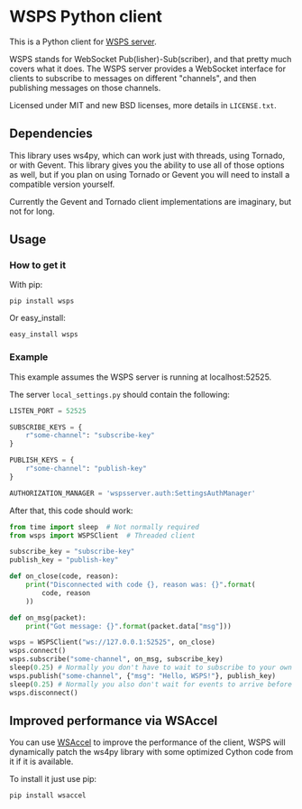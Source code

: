# WSPS Python client

This is a Python client for [WSPS server](http://github.com/lietu/wsps-server).
 
WSPS stands for WebSocket Pub(lisher)-Sub(scriber), and that pretty much covers what it does. The WSPS server provides a WebSocket interface for clients to subscribe to messages on different "channels", and then publishing messages on those channels.

Licensed under MIT and new BSD licenses, more details in `LICENSE.txt`.


## Dependencies
 
This library uses ws4py, which can work just with threads, using Tornado, or
with Gevent. This library gives you the ability to use all of those options as
well, but if you plan on using Tornado or Gevent you will need to install a
compatible version yourself.

Currently the Gevent and Tornado client implementations are imaginary, but not
for long.


## Usage

### How to get it

With pip:
```
pip install wsps
```

Or easy_install:
```
easy_install wsps
```


### Example

This example assumes the WSPS server is running at localhost:52525.

The server `local_settings.py` should contain the following:

```python
LISTEN_PORT = 52525

SUBSCRIBE_KEYS = {
    r"some-channel": "subscribe-key"
}

PUBLISH_KEYS = {
    r"some-channel": "publish-key"
}

AUTHORIZATION_MANAGER = 'wspsserver.auth:SettingsAuthManager'
```

After that, this code should work:
```python
from time import sleep  # Not normally required
from wsps import WSPSClient  # Threaded client

subscribe_key = "subscribe-key"
publish_key = "publish-key"

def on_close(code, reason):
    print("Disconnected with code {}, reason was: {}".format(
        code, reason
    ))

def on_msg(packet):
    print("Got message: {}".format(packet.data["msg"]))

wsps = WSPSClient("ws://127.0.0.1:52525", on_close)
wsps.connect()
wsps.subscribe("some-channel", on_msg, subscribe_key)
sleep(0.25) # Normally you don't have to wait to subscribe to your own events
wsps.publish("some-channel", {"msg": "Hello, WSPS!"}, publish_key)
sleep(0.25) # Normally you also don't wait for events to arrive before quitting
wsps.disconnect()
```


## Improved performance via WSAccel

You can use [WSAccel](https://pypi.python.org/pypi/wsaccel) to improve the 
performance of the client, WSPS will dynamically patch the ws4py library with 
some optimized Cython code from it if it is available.

To install it just use pip:
```
pip install wsaccel
```
